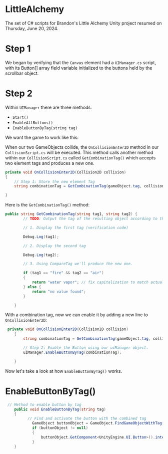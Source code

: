 # LittleAlchemy

The set of C# scripts for Brandon's Little Alchemy Unity project resumed on
Thursday, June 20, 2024.

# Step 1

We began by verifying that the `Canvas` element had a `UIManager.cs` script,
with its Button[] array field variable initialized to the buttons held by the 
scrollbar object.

# Step 2

Within `UIManager` there are three methods:

- `Start()`
- `EnableAllButtons()`
- `EnableButtonByTag(string tag)`

We want the game to work like this:

When our two GameObjects collide, the  `OnCollisionEnter2D` method in our 
`CollisionScript.cs` will be executed. This method calls another method within 
our `CollisionScript.cs` called `GetCombinationTag()` which accepts two element
tags and produces a new one.

```cs
private void OnCollisionEnter2D(Collision2D collision)
{
    // Step 1: Store the new element Tag
    string combinationTag = GetCombinationTag(gameObject.tag, collision.gameObject.tag);

}
```

Here is the `GetCombinationTag()` method:

```cs
public string GetCombinationTag(string tag1, string tag2) {
        // TODO: Output the tag of the resulting object according to the table on Google Docs

        // 1. Display the first tag (verification code)

        Debug.Log(tag1);

        // 2. Display the second tag

        Debug.Log(tag2);

        // 3. Using CompareTag we'll produce the new one.

        if (tag1 == "fire" && tag2 == "air")
        {
            return "water vapor"; // fix capitalization to match actual tag name
        } else {
            return "no value found";
        }

    }
```

With a combination tag, now we can enable it by adding a new line to 
`OnCollisionEnter2D`:

```cs
 private void OnCollisionEnter2D(Collision2D collision)
    {
        string combinationTag = GetCombinationTag(gameObject.tag, collision.gameObject.tag);

        // Step 2: Enable the Button using our uiManager object.
        uiManager.EnableButtonByTag(combinationTag);

    }
```

Now let's take a look at how `EnableButtonByTag()` works.

# EnableButtonByTag()

```cs
 // Method to enable button by tag
    public void EnableButtonByTag(string tag) 
    {
          // Find and activate the button with the combined tag
            GameObject buttonObject = GameObject.FindGameObjectWithTag(tag); // this replaces one of the existing functions in ButtonActivation.cs
            if (buttonObject != null)
            {
                buttonObject.GetComponent<UnityEngine.UI.Button>().interactable = true;
            }
    }
```
